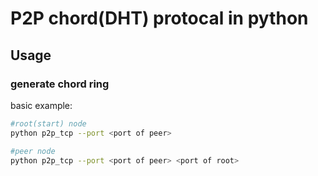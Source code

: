 # **P2P chord(DHT) protocal in python**

## **Usage**

### generate chord ring
basic example:
```bash
#root(start) node
python p2p_tcp --port <port of peer>

#peer node
python p2p_tcp --port <port of peer> <port of root>
```